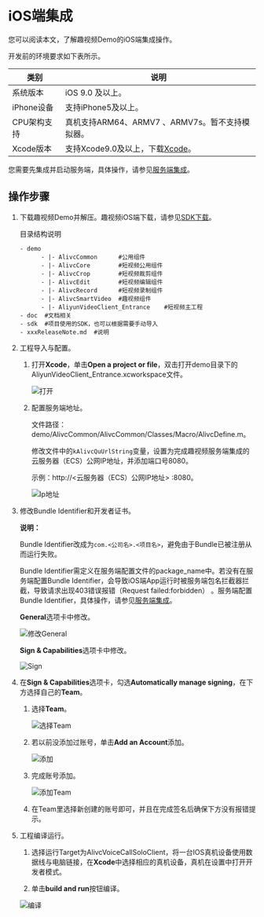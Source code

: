 # iOS端集成

您可以阅读本文，了解趣视频Demo的iOS端集成操作。

开发前的环境要求如下表所示。

|类别|说明|
|--|--|
|系统版本|iOS 9.0 及以上。|
|iPhone设备|支持iPhone5及以上。|
|CPU架构支持|真机支持ARM64、ARMV7 、ARMV7s。暂不支持模拟器。|
|Xcode版本|支持Xcode9.0及以上，下载[Xcode](https://apps.apple.com/cn/app/xcode/id497799835?mt=12)。|

您需要先集成并启动服务端，具体操作，请参见[服务端集成](/cn.zh-CN/趣视频解决方案/服务端集成.md)。

## 操作步骤

1.  下载趣视频Demo并解压。趣视频iOS端下载，请参见[SDK下载](/cn.zh-CN/SDK下载/SDK下载.md)。

    目录结构说明

    ```
    - demo  
          - |- AlivcCommon      #公用组件
          - |- AlivcCore        #短视频公用组件
          - |- AlivcCrop        #短视频裁剪组件
          - |- AlivcEdit        #短视频编辑组件
          - |- AlivcRecord      #短视频录制组件
          - |- AlivcSmartVideo  #趣视频组件
          - |- AliyunVideoClient_Entrance    #短视频主工程
    - doc  #文档相关
    - sdk  #项目使用的SDK，也可以根据需要手动导入
    - xxxReleaseNote.md  #说明
    ```

2.  工程导入与配置。

    1.  打开**Xcode**，单击**Open a project or file**，双击打开demo目录下的AliyunVideoClient\_Entrance.xcworkspace文件。

        ![打开](https://static-aliyun-doc.oss-accelerate.aliyuncs.com/assets/img/zh-CN/7818266061/p186080.png)

    2.  配置服务端地址。

        文件路径：demo/AlivcCommon/AlivcCommon/Classes/Macro/AlivcDefine.m。

        修改文件中的`kAlivcQuUrlString`变量，设置为完成趣视频服务端集成的云服务器（ECS）公网IP地址，并添加端口号8080。

        示例：http://<云服务器（ECS）公网IP地址\> :8080。

        ![Ip地址](https://static-aliyun-doc.oss-accelerate.aliyuncs.com/assets/img/zh-CN/8818266061/p186081.png)

3.  修改Bundle Identifier和开发者证书。

    **说明：**

    Bundle Identifier改成为`com.<公司名>.<项目名>`，避免由于Bundle已被注册从而运行失败。

    Bundle Identifier需定义在服务端配置文件的package\_name中。若没有在服务端配置Bundle Identifier，会导致iOS端App运行时被服务端包名拦截器拦截，导致请求出现403错误报错（Request failed:forbidden） 。服务端配置Bundle Identifier，具体操作，请参见[服务端集成](/cn.zh-CN/趣视频解决方案/服务端集成.md)。

    **General**选项卡中修改。

    ![修改General](https://static-aliyun-doc.oss-accelerate.aliyuncs.com/assets/img/zh-CN/8818266061/p186082.png)

    **Sign & Capabilities**选项卡中修改。

    ![Sign](https://static-aliyun-doc.oss-accelerate.aliyuncs.com/assets/img/zh-CN/8818266061/p186083.png)

4.  在**Sign & Capabilities**选项卡，勾选**Automatically manage signing**，在下方选择自己的**Team**。

    1.  选择**Team**。

        ![选择Team](https://static-aliyun-doc.oss-accelerate.aliyuncs.com/assets/img/zh-CN/2457036061/p184852.png)

    2.  若以前没添加过账号，单击**Add an Account**添加。

        ![添加](https://static-aliyun-doc.oss-accelerate.aliyuncs.com/assets/img/zh-CN/2457036061/p184855.png)

    3.  完成账号添加。

        ![添加Team](https://static-aliyun-doc.oss-accelerate.aliyuncs.com/assets/img/zh-CN/3457036061/p184858.png)

    4.  在Team里选择新创建的账号即可，并且在完成签名后确保下方没有报错提示。

5.  工程编译运行。

    1.  选择运行Target为AlivcVoiceCallSoloClient，将一台IOS真机设备使用数据线与电脑链接，在**Xcode**中选择相应的真机设备，真机在设置中打开开发者模式。

    2.  单击**build and run**按钮编译。

    ![编译](https://static-aliyun-doc.oss-accelerate.aliyuncs.com/assets/img/zh-CN/9818266061/p186084.png)


